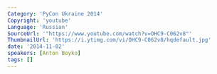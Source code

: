 ```yaml
---
Category: 'PyCon Ukraine 2014'
Copyright: 'youtube'
Language: 'Russian'
SourceUrl: '"https://www.youtube.com/watch?v=OHC9-C062v8"'
ThumbnailUrl: 'https://i.ytimg.com/vi/OHC9-C062v8/hqdefault.jpg'
date: '2014-11-02'
speakers: [Anton Boyko]
tags: []
---
```


